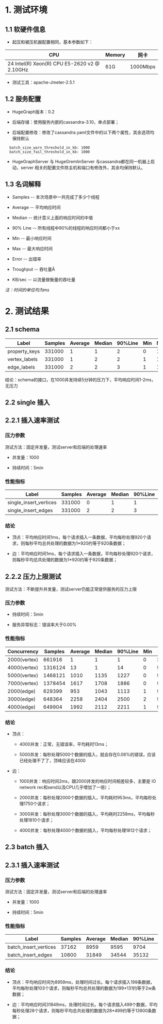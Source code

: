 # 1. 测试环境


## 1.1 软硬件信息


- 起压和被压机器配置相同，基本参数如下：

CPU                                          | Memory | 网卡
-------------------------------------------- | ------ | --------
24 Intel(R) Xeon(R) CPU E5-2620 v2 @ 2.10GHz | 61G    | 1000Mbps

- 测试工具：apache-Jmeter-2.5.1


## 1.2 服务配置


- HugeGraph版本：0.2

- 后端存储：使用服务内嵌的cassandra-3.10，单点部署；

- 后端配置修改：修改了cassandra.yaml文件中的以下两个属性，其余选项均保持默认


```
  batch_size_warn_threshold_in_kb: 1000 
  batch_size_fail_threshold_in_kb: 1000  
```

- HugeGraphServer 与 HugeGremlinServer 与cassandra都在同一机器上启动，server 相关的配置文件除主机和端口有修改外，其余均保持默认。


## 1.3 名词解释


- Samples -- 本次场景中一共完成了多少个线程

- Average -- 平均响应时间

- Median -- 统计意义上面的响应时间的中值

- 90% Line -- 所有线程中90%的线程的响应时间都小于xx

- Min -- 最小响应时间

- Max -- 最大响应时间

- Error -- 出错率

- Troughput -- 吞吐量Â

- KB/sec -- 以流量做衡量的吞吐量

_注：时间的单位均为ms_


# 2. 测试结果


## 2.1 schema


Label         | Samples | Average | Median | 90%Line | Min | Max | Error% | Throughput | KB/sec
------------- | ------- | ------- | ------ | ------- | --- | --- | ------ | ---------- | ------
property_keys | 331000  | 1       | 1      | 2       | 0   | 172 | 0.00%  | 920.7/sec  | 178.1
vertex_labels | 331000  | 1       | 2      | 2       | 1   | 126 | 0.00%  | 920.7/sec  | 193.4
edge_labels   | 331000  | 2       | 2      | 3       | 1   | 158 | 0.00%  | 920.7/sec  | 242.8

结论：schema的接口，在1000并发持续5分钟的压力下，平均响应时间1-2ms，无压力


## 2.2 single 插入


## 2.2.1 插入速率测试


### 压力参数

测试方法：固定并发量，测试server和后端的处理速率

- 并发量：1000

- 持续时间：5min

### 性能指标

Label                  | Samples | Average | Median | 90%Line | Min | Max | Error% | Throughput | KB/sec
---------------------- | ------- | ------- | ------ | ------- | --- | --- | ------ | ---------- | ------
single_insert_vertices | 331000  | 0       | 1      | 1       | 0   | 21  | 0.00%  | 920.7/sec  | 234.4
single_insert_edges    | 331000  | 2       | 2      | 3       | 1   | 53  | 0.00%  | 920.7/sec  | 309.1

### 结论

- 顶点：平均响应时间1ms，每个请求插入一条数据，平均每秒处理920个请求，则每秒平均总共处理的数据为1*920约等于920条数据；

- 边：平均响应时间1ms，每个请求插入一条数据，平均每秒处理920个请求，则每秒平均总共处理的数据为1*920约等于920条数据；


## 2.2.2 压力上限测试


测试方法：不断提升并发量，测试server仍能正常提供服务的压力上限

### 压力参数

- 持续时间：5min

- 服务异常标志：错误率大于0.00%

### 性能指标

Concurrency  | Samples | Average | Median | 90%Line | Min | Max  | Error% | Throughput | KB/sec
------------ | ------- | ------- | ------ | ------- | --- | ---- | ------ | ---------- | ------
2000(vertex) | 661916  | 1       | 1      | 1       | 0   | 3012 | 0.00%  | 1842.9/sec | 469.1
4000(vertex) | 1316124 | 13      | 1      | 14      | 0   | 9023 | 0.00%  | 3673.1/sec | 935.0
5000(vertex) | 1468121 | 1010    | 1135   | 1227    | 0   | 9223 | 0.06%  | 4095.6/sec | 1046.0
7000(vertex) | 1378454 | 1617    | 1708   | 1886    | 0   | 9361 | 0.08%  | 3860.3/sec | 987.1
2000(edge)   | 629399  | 953     | 1043   | 1113    | 1   | 9001 | 0.00%  | 1750.3/sec | 587.6
3000(edge)   | 648364  | 2258    | 2404   | 2500    | 2   | 9001 | 0.00%  | 1810.7/sec | 607.9
4000(edge)   | 649904  | 1992    | 2112   | 2211    | 1   | 9001 | 0.06%  | 1812.5/sec | 608.5

### 结论

- 顶点：

  - 4000并发：正常，无错误率，平均耗时13ms；

  - 5000并发：每秒处理5000个数据的插入，就会存在0.06%的错误，应该已经处理不了了，顶峰应该在4000

- 边：

  - 1000并发：响应时间2ms，跟2000并发的响应时间相差较多，主要是 IO network rec和send以及CPU几乎增加了一倍）；

  - 2000并发：每秒处理2000个数据的插入，平均耗时953ms，平均每秒处理1750个请求；

  - 3000并发：每秒处理3000个数据的插入，平均耗时2258ms，平均每秒处理1810个请求；

  - 4000并发：每秒处理4000个数据的插入，平均每秒处理1812个请求；


## 2.3 batch 插入


## 2.3.1 插入速率测试


### 压力参数

测试方法：固定并发量，测试server和后端的处理速率

- 并发量：1000

- 持续时间：5min

### 性能指标

Label                 | Samples | Average | Median | 90%Line | Min | Max   | Error% | Throughput | KB/sec
--------------------- | ------- | ------- | ------ | ------- | --- | ----- | ------ | ---------- | ------
batch_insert_vertices | 37162   | 8959    | 9595   | 9704    | 17  | 9852  | 0.00%  | 103.4/sec  | 393.3
batch_insert_edges    | 10800   | 31849   | 34544  | 35132   | 435 | 35747 | 0.00%  | 28.8/sec   | 814.9

### 结论

- 顶点：平均响应时间为8959ms，处理时间过长。每个请求插入199条数据，平均每秒处理103个请求，则每秒平均总共处理的数据为199*131约等于2w条数据；

- 边：平均响应时间31849ms，处理时间过长。每个请求插入499个数据，平均每秒处理28个请求，则每秒平均总共处理的数据为28*499约等于13900条数据；
